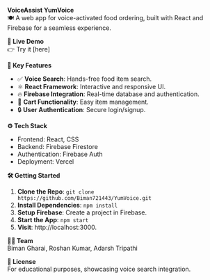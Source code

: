**VoiceAssist YumVoice**  
🍽️ A web app for voice-activated food ordering, built with React and Firebase for a seamless experience.

**🚀 Live Demo**  
👉 Try it [here]

**📌 Key Features**  
- ✅ **Voice Search**: Hands-free food item search.  
- ⚛️ **React Framework**: Interactive and responsive UI.  
- 🔥 **Firebase Integration**: Real-time database and authentication.  
- 🛒 **Cart Functionality**: Easy item management.  
- 🔒 **User Authentication**: Secure login/signup.

**⚙️ Tech Stack**  
- Frontend: React, CSS  
- Backend: Firebase Firestore  
- Authentication: Firebase Auth  
- Deployment: Vercel  

**🛠️ Getting Started**  
1. **Clone the Repo**: `git clone https://github.com/Biman721443/YumVoice.git`  
2. **Install Dependencies**: `npm install`  
3. **Setup Firebase**: Create a project in Firebase.  
4. **Start the App**: `npm start`  
5. **Visit**: http://localhost:3000.

**👨‍💻 Team**  
Biman Gharai, Roshan Kumar, Adarsh Tripathi

**📃 License**  
For educational purposes, showcasing voice search integration.
